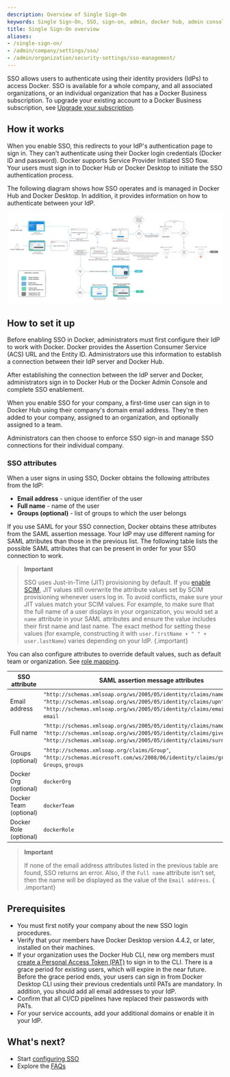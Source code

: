 ```yaml
---
description: Overview of Single Sign-On
keywords: Single Sign-On, SSO, sign-on, admin, docker hub, admin console, security
title: Single Sign-On overview
aliases:
- /single-sign-on/
- /admin/company/settings/sso/
- /admin/organization/security-settings/sso-management/
---
```


SSO allows users to authenticate using their identity providers (IdPs) to access Docker. SSO is available for a whole company, and all associated organizations, or an individual organization that has a Docker Business subscription. To upgrade your existing account to a Docker Business subscription, see [Upgrade your subscription](/subscription/upgrade/).

## How it works

When you enable SSO, this redirects to your IdP's authentication page to sign in. They can't authenticate using their Docker login credentials (Docker ID and password). Docker supports Service Provider Initiated SSO flow. Your users must sign in to Docker Hub or Docker Desktop to initiate the SSO authentication process.

The following diagram shows how SSO operates and is managed in Docker Hub and Docker Desktop. In addition, it provides information on how to authenticate between your IdP.

![SSO architecture](images/SSO.png)

## How to set it up

Before enabling SSO in Docker, administrators must first configure their IdP to work with Docker. Docker provides the Assertion Consumer Service (ACS) URL and the Entity ID. Administrators use this information to establish a connection between their IdP server and Docker Hub.

After establishing the connection between the IdP server and Docker, administrators sign in to Docker Hub or the Docker Admin Console and complete SSO enablement.

When you enable SSO for your company, a first-time user can sign in to Docker Hub using their company's domain email address. They're then added to your company, assigned to an organization, and optionally assigned to a team.

Administrators can then choose to enforce SSO sign-in and manage SSO connections for their individual company.

### SSO attributes

When a user signs in using SSO, Docker obtains the following attributes from the IdP:

- **Email address** - unique identifier of the user
- **Full name** - name of the user
- **Groups (optional)** - list of groups to which the user belongs

If you use SAML for your SSO connection, Docker obtains these attributes from the SAML assertion message. Your IdP may use different naming for SAML attributes than those in the previous list. The following table lists the possible SAML attributes that can be present in order for your SSO connection to work.

> **Important**
>
>SSO uses Just-in-Time (JIT) provisioning by default. If you [enable SCIM](../scim.md#set-up-scim), JIT values still overwrite the attribute values set by SCIM provisioning whenever users log in. To avoid conflicts, make sure your JIT values match your SCIM values. For example, to make sure that the full name of a user displays in your organization, you would set a `name` attribute in your SAML attributes and ensure the value includes their first name and last name. The exact method for setting these values (for example, constructing it with `user.firstName + " " + user.lastName`) varies depending on your IdP.
{.important}

You can also configure attributes to override default values, such as default team or organization. See [role mapping](../scim.md#set-up-role-mapping).

| SSO attribute | SAML assertion message attributes |
| ---------------- | ------------------------- |
| Email address    | `"http://schemas.xmlsoap.org/ws/2005/05/identity/claims/nameidentifier"`, `"http://schemas.xmlsoap.org/ws/2005/05/identity/claims/upn"`, `"http://schemas.xmlsoap.org/ws/2005/05/identity/claims/emailaddress"`, `email`                           |
| Full name        | `"http://schemas.xmlsoap.org/ws/2005/05/identity/claims/name"`, `name`, `"http://schemas.xmlsoap.org/ws/2005/05/identity/claims/givenname"`, `"http://schemas.xmlsoap.org/ws/2005/05/identity/claims/surname"`  |
| Groups (optional) | `"http://schemas.xmlsoap.org/claims/Group"`, `"http://schemas.microsoft.com/ws/2008/06/identity/claims/groups"`, `Groups`, `groups` |
| Docker Org (optional)        | `dockerOrg`   |
| Docker Team (optional)     | `dockerTeam`  |
| Docker Role (optional)      | `dockerRole`  |

> **Important**
>
> If none of the email address attributes listed in the previous table are found, SSO returns an error. Also, if the `Full name` attribute isn't set, then the name will be displayed as the value of the `Email address`.
{ .important}

## Prerequisites

* You must first notify your company about the new SSO login procedures.
* Verify that your members have Docker Desktop version 4.4.2, or later, installed on their machines.
* If your organization uses the Docker Hub CLI, new org members must [create a Personal Access Token (PAT)](/docker-hub/access-tokens/) to sign in to the CLI. There is a grace period for existing users, which will expire in the near future. Before the grace period ends, your users can sign in from Docker Desktop CLI using their previous credentials until PATs are mandatory.
In addition, you should add all email addresses to your IdP.
* Confirm that all CI/CD pipelines have replaced their passwords with PATs.
* For your service accounts, add your additional domains or enable it in your IdP.

## What's next?

- Start [configuring SSO](configure/_index.md)
- Explore the [FAQs](../../../faq/security/single-sign-on/faqs.md)
